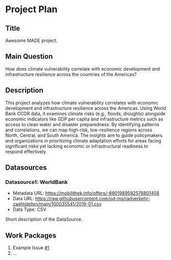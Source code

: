 # Project Plan

## Title
<!-- Give your project a short title. -->
Awesome MADE project.

## Main Question

How does climate vulnerability correlate with economic development and infrastructure resilience across the countries of the Americas?

## Description

This project analyzes how climate vulnerability correlates with economic development and infrastructure resilience across the Americas. Using World Bank CCDR data, it examines climate risks (e.g., floods, droughts) alongside economic indicators like GDP per capita and infrastructure metrics such as access to clean water and disaster preparedness. By identifying patterns and correlations, we can map high-risk, low-resilience regions across North, Central, and South America. The insights aim to guide policymakers and organizations in prioritizing climate adaptation efforts for areas facing significant risks yet lacking economic or infrastructural readiness to respond effectively.

## Datasources

<!-- Describe each datasources you plan to use in a section. Use the prefic "DatasourceX" where X is the id of the datasource. -->

### Datasource1: WorldBank
* Metadata URL: https://mobilithek.info/offers/-6901989592576801458
* Data URL: https://raw.githubusercontent.com/od-ms/radverkehr-zaehlstellen/main/100035541/2019-01.csv
* Data Type: CSV

Short description of the DataSource.

## Work Packages

<!-- List of work packages ordered sequentially, each pointing to an issue with more details. -->

1. Example Issue [#1][i1]
2. ...

[i1]: https://github.com/jvalue/made-template/issues/1
